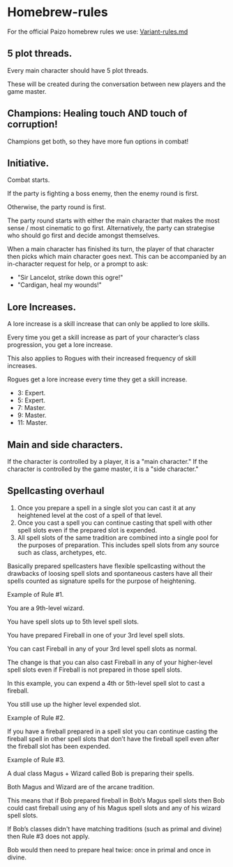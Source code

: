 # Homebrew-rules

For the official Paizo homebrew rules we use: [Variant-rules.md](Variant-rules.md)

## 5 plot threads.

Every main character should have 5 plot threads.

These will be created during the conversation between new players and the game master.

## Champions: Healing touch AND touch of corruption!

Champions get both, so they have more fun options in combat!

## Initiative.

Combat starts.

If the party is fighting a boss enemy, then the enemy round is first.

Otherwise, the party round is first.

The party round starts with either the main character that makes the most sense / most cinematic to go first.
Alternatively, the party can strategise who should go first and decide amongst themselves.

When a main character has finished its turn, the player of that character then picks which main character goes next.
This can be accompanied by an in-character request for help, or a prompt to ask:
- "Sir Lancelot, strike down this ogre!"
- "Cardigan, heal my wounds!"

## Lore Increases.

A lore increase is a skill increase that can only be applied to lore skills.

Every time you get a skill increase as part of your character’s class progression, you get a lore increase.

This also applies to Rogues with their increased frequency of skill increases.

Rogues get a lore increase every time they get a skill increase.

- 3: Expert.
- 5: Expert.
- 7: Master.
- 9: Master.
- 11: Master.

## Main and side characters.

If the character is controlled by a player, it is a "main character."
If the character is controlled by the game master, it is a "side character."

## Spellcasting overhaul

1. Once you prepare a spell in a single slot you can cast it at any heightened level at the cost of a spell of that level.
2. Once you cast a spell you can continue casting that spell with other spell slots even if the prepared slot is expended. 
3. All spell slots of the same tradition are combined into a single pool for the purposes of preparation. This includes spell slots from any source such as class, archetypes, etc.

Basically prepared spellcasters have flexible spellcasting without the drawbacks of loosing spell slots and spontaneous casters have all their spells counted as signature spells for the purpose of heightening.

Example of Rule #1.

You are a 9th-level wizard.

You have spell slots up to 5th level spell slots.

You have prepared Fireball in one of your 3rd level spell slots.

You can cast Fireball in any of your 3rd level spell slots as normal.

The change is that you can also cast Fireball in any of your higher-level spell slots even if Fireball is not prepared in those spell slots.

In this example, you can expend a 4th or 5th-level spell slot to cast a fireball.

You still use up the higher level expended slot.

Example of Rule #2.

If you have a fireball prepared in a spell slot you can continue casting the fireball spell in other spell slots that don’t have the fireball spell even after the fireball slot has been expended.

 Example of Rule #3.

A dual class Magus + Wizard called Bob is preparing their spells.

Both Magus and Wizard are of the arcane tradition.

This means that if Bob prepared fireball in Bob’s Magus spell slots then Bob could cast fireball using any of his Magus spell slots and any of his wizard spell slots.

If Bob’s classes didn't have matching traditions (such as primal and divine) then Rule #3 does not apply.

Bob would then need to prepare heal twice: once in primal and once in divine.
